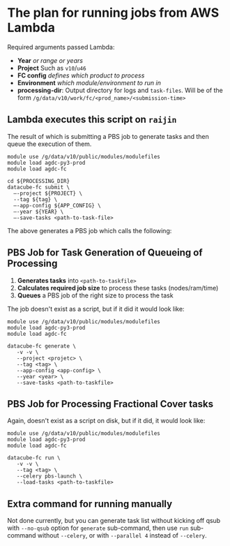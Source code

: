 # The plan for running jobs from AWS Lambda

Required arguments passed Lambda:

* **Year** _or range or years_
* **Project** Such as `v10`/`u46`
* **FC config** _defines which product to process_
* **Environment** _which module/environment to run in_
* **processing-dir**: Output directory for logs and `task-files`. Will be of the form `/g/data/v10/work/fc/<prod_name>/<submission-time>`


## Lambda executes this script on `raijin`

The result of which is submitting a PBS job to generate tasks and then
queue the execution of them.
```
module use /g/data/v10/public/modules/modulefiles
module load agdc-py3-prod
module load agdc-fc

cd ${PROCESSING_DIR}
datacube-fc submit \
  —-project ${PROJECT} \
  --tag ${tag} \
  —-app-config ${APP_CONFIG} \
  —-year ${YEAR} \
  —-save-tasks <path-to-task-file>
```

The above generates a PBS job which calls the following:

## PBS Job for Task Generation of Queueing of Processing

1. **Generates tasks** into `<path-to-taskfile>`
2. **Calculates required job size** to process these tasks (nodes/ram/time)
3. **Queues** a PBS job of the right size to process the task

The job doesn't exist as a script, but if it did it would look like:

```
module use /g/data/v10/public/modules/modulefiles
module load agdc-py3-prod
module load agdc-fc

datacube-fc generate \
   -v -v \
   --project <projetc> \
   --tag <tag> \
   --app-config <app-config> \
   --year <year> \
   --save-tasks <path-to-taskfile>
```


## PBS Job for Processing Fractional Cover tasks

Again, doesn't exist as a script on disk, but if it did, it would look like:

```
module use /g/data/v10/public/modules/modulefiles
module load agdc-py3-prod
module load agdc-fc

datacube-fc run \
   -v -v \
   --tag <tag> \
   --celery pbs-launch \
   --load-tasks <path-to-taskfile>
```


## Extra command for running manually

Not done currently, but you can generate task list without kicking off qsub with
`--no-qsub` option for `generate` sub-command, then use `run` sub-command
without `--celery`, or with `--parallel 4` instead of `--celery`.
